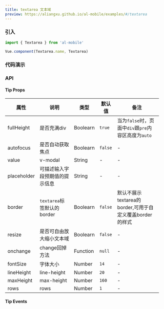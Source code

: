 ```yaml
---
title: textarea 文本域
preview: https://aliangxu.github.io/al-mobile/examples/#/textarea
---
```


### 引入

```javascript
import { Textarea } from 'al-mobile'

Vue.component(Textarea.name, Textarea)
```

### 代码演示
<!-- DEMO -->

### API

#### Tip Props
|属性 | 说明 | 类型 | 默认值|备注|
|----|-----|------|------|------|
|fullHeight|是否充满div|Boolearn|`true`|当为`false`时，页面中`div`跟`pre`内容区高度为`auto`|
|autofocus|是否自动获取焦点|Boolearn|`false`|-|
|value|v-modal|String|-|-|
|placeholder|可描述输入字段预期值的提示信息|String|-|-|
|border|`textarea`标签默认的border|Boolearn|`false`|默认不展示textarea的border,可用于自定义覆盖border的样式|
|resize|是否可自由放大缩小文本域|Boolearn|`false`|-|
|onchange|change回掉方法|Function|`null`|-|
|fontSize|字体大小|Number|`14`|-|
|lineHeight|line-height|Number|`20`|-|
|maxHeight|max-height|Number|`160`|-|
|rows|rows|Number|`1`|-|


#### Tip Events
